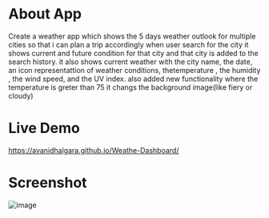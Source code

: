  # About App 
Create a weather app which shows the 5 days weather outlook for multiple cities so that i can plan a trip accordingly
when user search for the city it shows  current and future condition for that city and that city is added to the search history.
it also shows current weather with the city name, the date, an icon representattion of weather conditions, thetemperature , the humidity , the wind speed, and the UV index.
also added new functionality where the temperature is greter than 75 it changs the background image(like fiery or cloudy)

# Live Demo
https://avanidhalgara.github.io/Weathe-Dashboard/

# Screenshot

![image](https://user-images.githubusercontent.com/65205190/92987052-aa67a100-f484-11ea-9cfa-a42544790c73.png)
